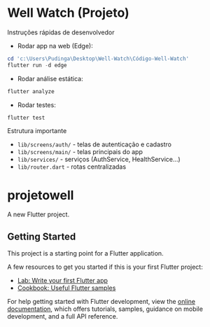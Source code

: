 # Well Watch (Projeto)

Instruções rápidas de desenvolvedor

- Rodar app na web (Edge):

```powershell
cd 'c:\Users\Pudinga\Desktop\Well-Watch\Código-Well-Watch'
flutter run -d edge
```

- Rodar análise estática:

```powershell
flutter analyze
```

- Rodar testes:

```powershell
flutter test
```

Estrutura importante
- `lib/screens/auth/` - telas de autenticação e cadastro
- `lib/screens/main/` - telas principais do app
- `lib/services/` - serviços (AuthService, HealthService...)
- `lib/router.dart` - rotas centralizadas
# projetowell

A new Flutter project.

## Getting Started

This project is a starting point for a Flutter application.

A few resources to get you started if this is your first Flutter project:

- [Lab: Write your first Flutter app](https://docs.flutter.dev/get-started/codelab)
- [Cookbook: Useful Flutter samples](https://docs.flutter.dev/cookbook)

For help getting started with Flutter development, view the
[online documentation](https://docs.flutter.dev/), which offers tutorials,
samples, guidance on mobile development, and a full API reference.
